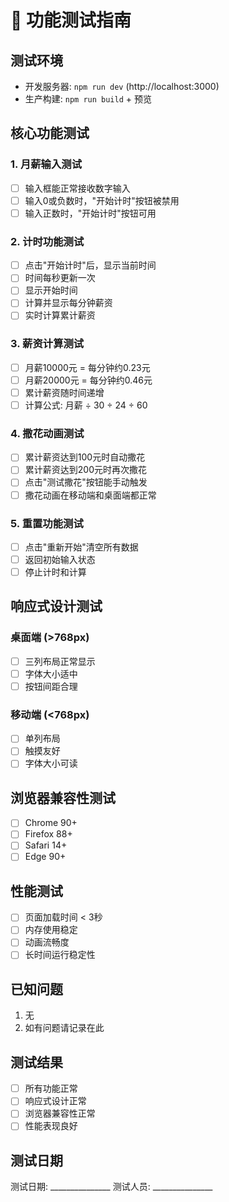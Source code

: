 # 🧪 功能测试指南

## 测试环境

- 开发服务器: `npm run dev` (http://localhost:3000)
- 生产构建: `npm run build` + 预览

## 核心功能测试

### 1. 月薪输入测试
- [ ] 输入框能正常接收数字输入
- [ ] 输入0或负数时，"开始计时"按钮被禁用
- [ ] 输入正数时，"开始计时"按钮可用

### 2. 计时功能测试
- [ ] 点击"开始计时"后，显示当前时间
- [ ] 时间每秒更新一次
- [ ] 显示开始时间
- [ ] 计算并显示每分钟薪资
- [ ] 实时计算累计薪资

### 3. 薪资计算测试
- [ ] 月薪10000元 = 每分钟约0.23元
- [ ] 月薪20000元 = 每分钟约0.46元
- [ ] 累计薪资随时间递增
- [ ] 计算公式: 月薪 ÷ 30 ÷ 24 ÷ 60

### 4. 撒花动画测试
- [ ] 累计薪资达到100元时自动撒花
- [ ] 累计薪资达到200元时再次撒花
- [ ] 点击"测试撒花"按钮能手动触发
- [ ] 撒花动画在移动端和桌面端都正常

### 5. 重置功能测试
- [ ] 点击"重新开始"清空所有数据
- [ ] 返回初始输入状态
- [ ] 停止计时和计算

## 响应式设计测试

### 桌面端 (>768px)
- [ ] 三列布局正常显示
- [ ] 字体大小适中
- [ ] 按钮间距合理

### 移动端 (<768px)
- [ ] 单列布局
- [ ] 触摸友好
- [ ] 字体大小可读

## 浏览器兼容性测试

- [ ] Chrome 90+
- [ ] Firefox 88+
- [ ] Safari 14+
- [ ] Edge 90+

## 性能测试

- [ ] 页面加载时间 < 3秒
- [ ] 内存使用稳定
- [ ] 动画流畅度
- [ ] 长时间运行稳定性

## 已知问题

1. 无
2. 如有问题请记录在此

## 测试结果

- [ ] 所有功能正常
- [ ] 响应式设计正常
- [ ] 浏览器兼容性正常
- [ ] 性能表现良好

## 测试日期

测试日期: _______________
测试人员: _______________
